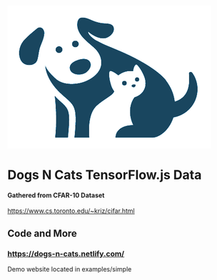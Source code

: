 ![Dogs n Cats Logo](_art/dnc_logo.png)

# Dogs N Cats TensorFlow.js Data
#### Gathered from CFAR-10 Dataset
https://www.cs.toronto.edu/~kriz/cifar.html

## Code and More
### https://dogs-n-cats.netlify.com/
Demo website located in examples/simple
